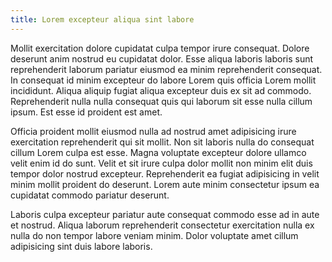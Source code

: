```yaml
---
title: Lorem excepteur aliqua sint labore
---
```


Mollit exercitation dolore cupidatat culpa tempor irure consequat. Dolore deserunt anim nostrud eu cupidatat dolor. Esse aliqua laboris laboris sunt reprehenderit laborum pariatur eiusmod ea minim reprehenderit consequat. In consequat id minim excepteur do labore Lorem quis officia Lorem mollit incididunt. Aliqua aliquip fugiat aliqua excepteur duis ex sit ad commodo. Reprehenderit nulla nulla consequat quis qui laborum sit esse nulla cillum ipsum. Est esse id proident est amet.

Officia proident mollit eiusmod nulla ad nostrud amet adipisicing irure exercitation reprehenderit qui sit mollit. Non sit laboris nulla do consequat cillum Lorem culpa est esse. Magna voluptate excepteur dolore ullamco velit enim id do sunt. Velit et sit irure culpa dolor mollit non minim elit duis tempor dolor nostrud excepteur. Reprehenderit ea fugiat adipisicing in velit minim mollit proident do deserunt. Lorem aute minim consectetur ipsum ea cupidatat commodo pariatur deserunt.

Laboris culpa excepteur pariatur aute consequat commodo esse ad in aute et nostrud. Aliqua laborum reprehenderit consectetur exercitation nulla ex nulla do non tempor labore veniam minim. Dolor voluptate amet cillum adipisicing sint duis labore laboris.